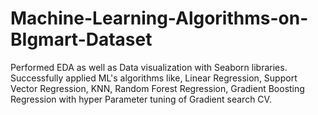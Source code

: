 # Machine-Learning-Algorithms-on-BIgmart-Dataset
Performed EDA as well as Data visualization with Seaborn libraries.
Successfully applied ML's algorithms like, 
Linear Regression, Support Vector Regression, KNN, Random Forest Regression, Gradient Boosting Regression with hyper Parameter tuning  of Gradient search CV.
